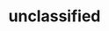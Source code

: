 ---
title: unclassified
excerpt: ''
deprecated: false
hidden: false
metadata:
  title: ''
  description: ''
  robots: index
next:
  description: ''
---